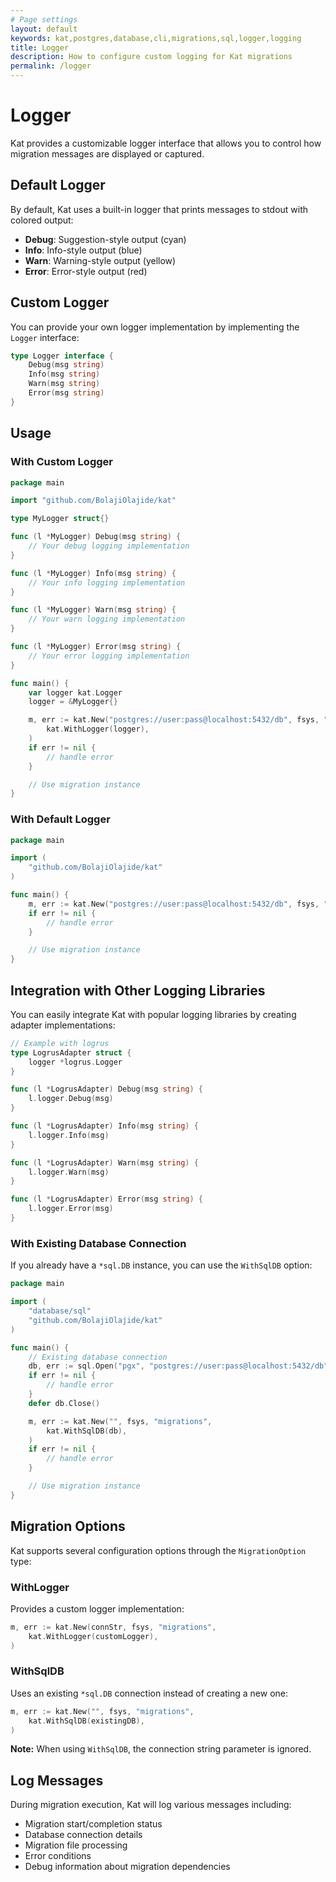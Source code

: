 ```yaml
---
# Page settings
layout: default
keywords: kat,postgres,database,cli,migrations,sql,logger,logging
title: Logger
description: How to configure custom logging for Kat migrations
permalink: /logger
---
```


# Logger

Kat provides a customizable logger interface that allows you to control how migration messages are displayed or captured.

## Default Logger

By default, Kat uses a built-in logger that prints messages to stdout with colored output:

- **Debug**: Suggestion-style output (cyan)
- **Info**: Info-style output (blue)
- **Warn**: Warning-style output (yellow)
- **Error**: Error-style output (red)

## Custom Logger

You can provide your own logger implementation by implementing the `Logger` interface:

```go
type Logger interface {
    Debug(msg string)
    Info(msg string)
    Warn(msg string)
    Error(msg string)
}
```

## Usage

### With Custom Logger

```go
package main

import "github.com/BolajiOlajide/kat"

type MyLogger struct{}

func (l *MyLogger) Debug(msg string) {
    // Your debug logging implementation
}

func (l *MyLogger) Info(msg string) {
    // Your info logging implementation
}

func (l *MyLogger) Warn(msg string) {
    // Your warn logging implementation
}

func (l *MyLogger) Error(msg string) {
    // Your error logging implementation
}

func main() {
    var logger kat.Logger
    logger = &MyLogger{}

    m, err := kat.New("postgres://user:pass@localhost:5432/db", fsys, "migrations",
        kat.WithLogger(logger),
    )
    if err != nil {
        // handle error
    }

    // Use migration instance
}
```

### With Default Logger

```go
package main

import (
    "github.com/BolajiOlajide/kat"
)

func main() {
    m, err := kat.New("postgres://user:pass@localhost:5432/db", fsys, "migrations")
    if err != nil {
        // handle error
    }

    // Use migration instance
}
```

## Integration with Other Logging Libraries

You can easily integrate Kat with popular logging libraries by creating adapter implementations:

```go
// Example with logrus
type LogrusAdapter struct {
    logger *logrus.Logger
}

func (l *LogrusAdapter) Debug(msg string) {
    l.logger.Debug(msg)
}

func (l *LogrusAdapter) Info(msg string) {
    l.logger.Info(msg)
}

func (l *LogrusAdapter) Warn(msg string) {
    l.logger.Warn(msg)
}

func (l *LogrusAdapter) Error(msg string) {
    l.logger.Error(msg)
}
```

### With Existing Database Connection

If you already have a `*sql.DB` instance, you can use the `WithSqlDB` option:

```go
package main

import (
    "database/sql"
    "github.com/BolajiOlajide/kat"
)

func main() {
    // Existing database connection
    db, err := sql.Open("pgx", "postgres://user:pass@localhost:5432/db")
    if err != nil {
        // handle error
    }
    defer db.Close()

    m, err := kat.New("", fsys, "migrations",
        kat.WithSqlDB(db),
    )
    if err != nil {
        // handle error
    }

    // Use migration instance
}
```

## Migration Options

Kat supports several configuration options through the `MigrationOption` type:

### WithLogger

Provides a custom logger implementation:

```go
m, err := kat.New(connStr, fsys, "migrations",
    kat.WithLogger(customLogger),
)
```

### WithSqlDB

Uses an existing `*sql.DB` connection instead of creating a new one:

```go
m, err := kat.New("", fsys, "migrations",
    kat.WithSqlDB(existingDB),
)
```

**Note:** When using `WithSqlDB`, the connection string parameter is ignored.

## Log Messages

During migration execution, Kat will log various messages including:

- Migration start/completion status
- Database connection details
- Migration file processing
- Error conditions
- Debug information about migration dependencies
